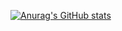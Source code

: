 [![Anurag's GitHub stats](https://github-readme-stats.vercel.app/api?username=cwilliamson29)](https://github.com/anuraghazra/github-readme-stats)
